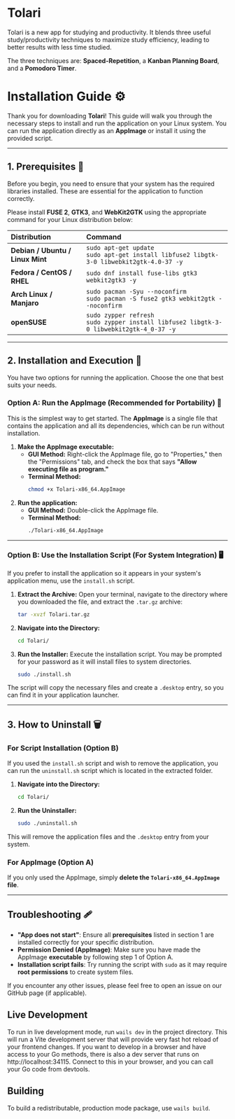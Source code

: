 # Tolari
Tolari is a new app for studying and productivity. It blends three useful study/productivity techniques to maximize study efficiency, leading to better results with less time studied.

The three techniques are: **Spaced-Repetition**, a **Kanban Planning Board**, and a **Pomodoro Timer**. 

# Installation Guide ⚙️

Thank you for downloading **Tolari**! This guide will walk you through the necessary steps to install and run the application on your Linux system. You can run the application directly as an **AppImage** or install it using the provided script.

---

## 1. Prerequisites 🧱

Before you begin, you need to ensure that your system has the required libraries installed. These are essential for the application to function correctly.

Please install **FUSE 2**, **GTK3**, and **WebKit2GTK** using the appropriate command for your Linux distribution below:

| Distribution | Command |
| :--- | :--- |
| **Debian / Ubuntu / Linux Mint** | `sudo apt-get update` <br> `sudo apt-get install libfuse2 libgtk-3-0 libwebkit2gtk-4.0-37 -y` |
| **Fedora / CentOS / RHEL** | `sudo dnf install fuse-libs gtk3 webkit2gtk3 -y` |
| **Arch Linux / Manjaro** | `sudo pacman -Syu --noconfirm` <br> `sudo pacman -S fuse2 gtk3 webkit2gtk --noconfirm` |
| **openSUSE** | `sudo zypper refresh` <br> `sudo zypper install libfuse2 libgtk-3-0 libwebkit2gtk-4_0-37 -y` |

---

## 2. Installation and Execution 🚀

You have two options for running the application. Choose the one that best suits your needs.

### Option A: Run the AppImage (Recommended for Portability) 💾

This is the simplest way to get started. The **AppImage** is a single file that contains the application and all its dependencies, which can be run without installation.

1.  **Make the AppImage executable:**
    * **GUI Method:** Right-click the AppImage file, go to "Properties," then the "Permissions" tab, and check the box that says **"Allow executing file as program."**
    * **Terminal Method:**
        ```bash
        chmod +x Tolari-x86_64.AppImage
        ```
2.  **Run the application:**
    * **GUI Method:** Double-click the AppImage file.
    * **Terminal Method:**
        ```bash
        ./Tolari-x86_64.AppImage
        ```

---

### Option B: Use the Installation Script (For System Integration) 🖥️

If you prefer to install the application so it appears in your system's application menu, use the `install.sh` script.

1.  **Extract the Archive:**
    Open your terminal, navigate to the directory where you downloaded the file, and extract the `.tar.gz` archive:
    ```bash
    tar -xvzf Tolari.tar.gz
    ```
2.  **Navigate into the Directory:**
    ```bash
    cd Tolari/
    ```
3.  **Run the Installer:**
    Execute the installation script. You may be prompted for your password as it will install files to system directories.
    ```bash
    sudo ./install.sh
    ```
The script will copy the necessary files and create a `.desktop` entry, so you can find it in your application launcher.

---

## 3. How to Uninstall 🗑️

### For Script Installation (Option B)

If you used the `install.sh` script and wish to remove the application, you can run the `uninstall.sh` script which is located in the extracted folder.

1.  **Navigate into the Directory:**
    ```bash
    cd Tolari/
    ```
2.  **Run the Uninstaller:**
    ```bash
    sudo ./uninstall.sh
    ```
This will remove the application files and the `.desktop` entry from your system.

### For AppImage (Option A)

If you only used the AppImage, simply **delete the `Tolari-x86_64.AppImage` file**.

---

## Troubleshooting 🩹

* **"App does not start"**: Ensure all **prerequisites** listed in section 1 are installed correctly for your specific distribution.
* **Permission Denied (AppImage)**: Make sure you have made the AppImage **executable** by following step 1 of Option A.
* **Installation script fails**: Try running the script with `sudo` as it may require **root permissions** to create system files.

If you encounter any other issues, please feel free to open an issue on our GitHub page (if applicable).

## Live Development

To run in live development mode, run `wails dev` in the project directory. This will run a Vite development
server that will provide very fast hot reload of your frontend changes. If you want to develop in a browser
and have access to your Go methods, there is also a dev server that runs on http://localhost:34115. Connect
to this in your browser, and you can call your Go code from devtools.

## Building

To build a redistributable, production mode package, use `wails build`.

